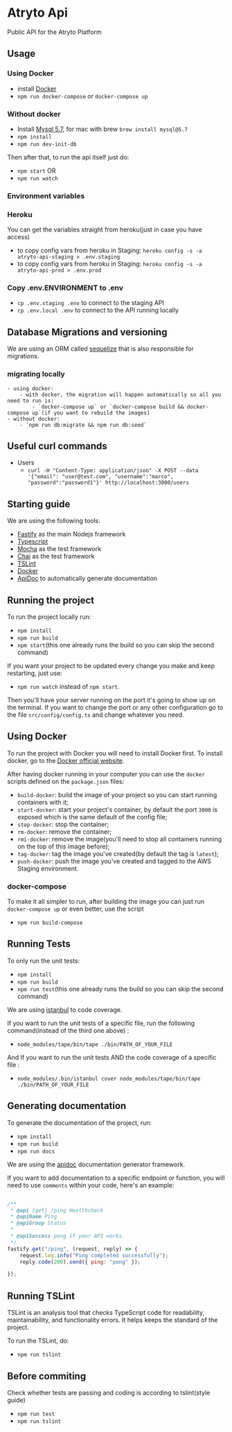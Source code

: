 # Atryto Api

Public API for the Atryto Platform

## Usage

### Using Docker

- install [Docker](https://www.docker.com/get-started)
- `npm run docker-compose` or `docker-compose up`

### Without docker

- Install [Mysql 5.7](https://www.mysql.com/downloads/), for mac with brew `brew install mysql@5.7`
- `npm install`
- `npm run dev-init-db`

Then after that, to run the api itself just do:

- `npm start`
OR 
- `npm run watch` 

### Environment variables

### Heroku
You can get the variables straight from heroku(just in case you have access)
- to copy config vars from heroku in Staging: `heroku config -s -a atryto-api-staging > .env.staging`
- to copy config vars from heroku in Staging: `heroku config -s -a atryto-api-prod > .env.prod`

### Copy .env.ENVIRONMENT to .env

- `cp .env.staging .env` to connect to the staging API
- `cp .env.local .env` to connect to the API running locally

## Database Migrations and versioning

We are using an ORM called [sequelize](http://docs.sequelizejs.com/) that is also responsible for migrations.

### migrating locally
    - using docker:
        - with docker, the migration will happen automatically so all you need to run is:
            - `docker-compose up` or `docker-compose build && docker-compose up`(if you want to rebuild the images)
    - without docker:
        - `npm run db:migrate && npm run db:seed`

## Useful curl commands

- Users
    - `curl -H "Content-Type: application/json" -X POST --data '{"email": "user@test.com", "username":"marco", "password":"password1"}' http://localhost:3000/users `

## Starting guide

We are using the following tools:

- [Fastify](https://github.com/fastify/fastify) as the main Nodejs framework
- [Typescript](https://www.typescriptlang.org/)
- [Mocha](https://mochajs.org/) as the test framework
- [Chai](https://www.chaijs.com/) as the test framework
- [TSLint](https://palantir.github.io/tslint/)
- [Docker](https://www.docker.com/what-docker)
- [ApiDoc](http://apidocjs.com/) to automatically generate documentation

## Running the project

To run the project locally run:

- `npm install`
- `npm run build`
- `npm start`(this one already runs the build so you can skip the second command)

If you want your project to be updated every change you make and keep restarting, just use:

- `npm run watch` instead of `npm start`.

Then you'll have your server running on the port it's going to show up on the terminal. If you want to change the port or any other configuration go to the file `src/config/config.ts` and change whatever you need.

## Using Docker

To run the project with Docker you will need to install Docker first. To install docker, go to the [Docker official website](https://www.docker.com/get-docker).

After having docker running in your computer you can use the `docker` scripts defined on the `package.json` files:

- `build-docker`: build the image of your project so you can start running containers with it;
- `start-docker`: start your project's container, by default the port `3000` is exposed which is the same default of the config file;
- `stop-docker`: stop the container;
- `rm-docker`: remove the container;
- `rmi-docker`: remove the image(you'll need to stop all containers running on the top of this image before);
- `tag-docker`: tag the image you've created(by default the tag is `latest`);
- `push-docker`: push the image you've created and tagged to the AWS Staging environment.

### docker-compose

To make it all simpler to run, after building the image you can just run `docker-compose up` or even better, use the script

- `npm run build-compose`

## Running Tests

To only run the unit tests:

- `npm install`
- `npm run build`
- `npm run test`(this one already runs the build so you can skip the second command)

We are using [istanbul](https://github.com/gotwarlost/istanbul) to code coverage.

If you want to run the unit tests of a specific file, run the following command(instead of the third one above) :

- `node_modules/tape/bin/tape ./bin/PATH_OF_YOUR_FILE`

And If you want to run the unit tests AND the code coverage of a specific file :

- `node_modules/.bin/istanbul cover node_modules/tape/bin/tape ./bin/PATH_OF_YOUR_FILE`

## Generating documentation

To generate the documentation of the project, run:

- `npm install`
- `npm run build`
- `npm run docs`

We are using the [apidoc](http://apidocjs.com/) documentation generator framework.

If you want to add documentation to a specific endpoint or function, you will need to use `comments` within your code, here's an example:

```javascript

/**
 * @api {get} /ping Healthcheck
 * @apiName Ping
 * @apiGroup Status
 *
 * @apiSuccess pong if your API works.
 */
fastify.get("/ping", (request, reply) => {
    request.log.info("Ping completed successfully");
    reply.code(200).send({ ping: "pong" });

});

```

## Running TSLint

TSLint is an analysis tool that checks TypeScript code for readability, maintainability, and functionality errors. It helps keeps the standard of the project.

To run the TSLint, do:

- `npm run tslint`

## Before commiting

Check whether tests are passing and coding is according to tslint(style guide)

- `npm run test`
- `npm run tslint`